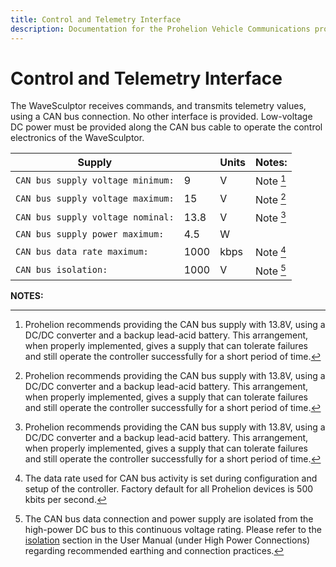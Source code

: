 ```yaml
---
title: Control and Telemetry Interface
description: Documentation for the Prohelion Vehicle Communications protocol
---
```


# Control and Telemetry Interface

The WaveSculptor receives commands, and transmits telemetry values, using a CAN bus connection.  No other interface is provided.  Low-voltage DC power must be provided along the CAN bus cable to operate the control electronics of the WaveSculptor.

| Supply                            |      | Units | Notes:     |
|-----------------------------------|------|-------|------------|
| `CAN bus supply voltage minimum:` | 9    | V     | Note [^20] |
| `CAN bus supply voltage maximum:` | 15   | V     | Note [^20] |
| `CAN bus supply voltage nominal:` | 13.8 | V     | Note [^20] |
| `CAN bus supply power maximum:`   | 4.5  | W     |            |
| `CAN bus data rate maximum:`      | 1000 | kbps  | Note [^21] |
| `CAN bus isolation:`              | 1000 | V     | Note [^22] |

__NOTES:__

[^20]:
    Prohelion recommends providing the CAN bus supply with 13.8V, using a DC/DC converter and a backup lead-acid battery.  This arrangement, when properly implemented, gives a supply that can tolerate failures and still operate the controller successfully for a short period of time.

[^21]:
    The data rate used for CAN bus activity is set during configuration and setup of the controller.  Factory default for all Prohelion devices is 500 kbits per second.

[^22]:
    The CAN bus data connection and power supply are isolated from the high-power DC bus to this continuous voltage rating.  Please refer to the [isolation](../User_Manual/50_Connections.md) section in the User Manual (under High Power Connections) regarding recommended earthing and connection practices.
